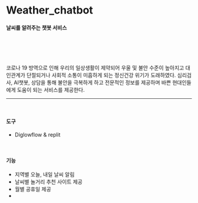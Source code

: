 # Weather_chatbot
#### 날씨를 알려주는 챗봇 서비스
<br/><br/><br/>
####
코로나 19 방역으로 인해 우리의 일상생활이 제약되어 우울 및 불안 수준이 높아지고 대인관계가 단절되거나 사회적 소통이 미흡하게 되는 정신건강 위기가 도래하였다. 심리검사, AI챗봇, 상담을 통해 불안을 극복하게 하고 전문적인 정보를 제공하며 바쁜 현대인들에게 도움이 되는 서비스를 제공한다. 
***  
<br/> 

#### 도구
- Diglowflow & replit 

<br/> 

#### 기능
- 지역별 오늘, 내일 날씨 알림
- 날씨별 놀거리 추천 사이트 제공
- 월별 공휴일 제공
- 

<br/> 

#### 

<!-- 다양한 심리검사 제공  
![project4](https://user-images.githubusercontent.com/52669844/207297617-0f252343-ac5f-47c8-a85c-148a952b93a7.JPG)
리뷰 & 별점 기능 구현  
![project4_](https://user-images.githubusercontent.com/52669844/227903045-4a23ace6-e73e-4d60-acd6-4eac79308ee2.png)
장바구니 및 결제 기능 구현  
![project4_2](https://user-images.githubusercontent.com/52669844/207297637-f2766d17-bbfc-4e77-adf5-d92e84d5f5b3.JPG) -->
